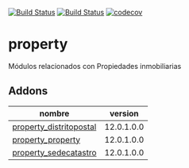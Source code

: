 [![Build Status](https://runbot.nodrizatech.com/runbot/badge/34/12.0.svg)](https://runbot.nodrizatech.com/runbot/repo/https-github-com-odoonodrizatech-property-34)
[![Build Status](https://travis-ci.org/OdooNodrizaTech/property.svg?branch=12.0)](https://travis-ci.org/OdooNodrizaTech/property)
[![codecov](https://codecov.io/gh/OdooNodrizaTech/property/branch/12.0/graph/badge.svg)](https://codecov.io/gh/OdooNodrizaTech/property)

property
=========
Módulos relacionados con Propiedades inmobiliarias


Addons
----------------
nombre | version
--- | ---
[property_distritopostal](property_distritopostal/) | 12.0.1.0.0
[property_property](property_property/) | 12.0.1.0.0
[property_sedecatastro](property_sedecatastro/) | 12.0.1.0.0
